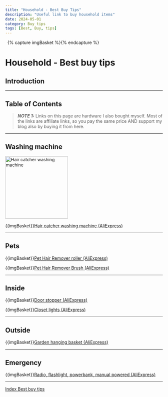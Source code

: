 ```yaml
---
title: "Household - Best Buy Tips"
description: "Useful link to buy household items"
date: 2024-05-01
category: Buy tips
tags: [Best, Buy, tips]
---
```

{% capture imgBasket %}<img src="/buy/images/basket.png" alt="" style="margin-right:5px;margin-top:4px;padding-right:2px;float:left"/>{% endcapture %}

# Household - Best buy tips

## Introduction

---

## Table of Contents
<!-- TOC -->
<!-- TOC -->

> **_NOTE 1:_** Links on this page are hardware I also bought myself.
> Most of the links are affiliate links, so you pay the same price AND support my blog also by buying it from here.

---

## Washing machine

<img src="images_household/washingmachine_haircatcher.jpg" alt="Hair catcher washing machine" width="200px"/>

{{imgBasket}}<a href="https://s.click.aliexpress.com/e/_mqi5L7U" target="_blank">Hair catcher washing machine (AliExpress)</a>

---

## Pets

{{imgBasket}}<a href="https://s.click.aliexpress.com/e/_oFxDDKg" target="_blank">Pet Hair Remover roller (AliExpress)</a>

{{imgBasket}}<a href="https://s.click.aliexpress.com/e/_okS7Ip6" target="_blank">Pet Hair Remover Brush (AliExpress)</a>

---

## Inside

{{imgBasket}}<a href="https://s.click.aliexpress.com/e/_DEIwME3" target="_blank">Door stopper (AliExpress)</a>

{{imgBasket}}<a href="https://s.click.aliexpress.com/e/_DD27fX1" target="_blank">Closet lights (AliExpress)</a>

---

## Outside

{{imgBasket}}<a href="https://s.click.aliexpress.com/e/_DEFtmF9" target="_blank">Garden hanging basket (AliExpress)</a>

---

## Emergency

{{imgBasket}}<a href="https://s.click.aliexpress.com/e/_DkykZTd" target="_blank">Radio, flashlight, powerbank, manual powered (AliExpress)</a>



---

[Index Best buy tips](index)